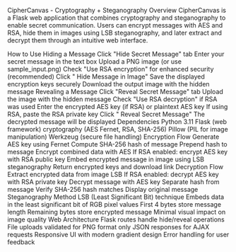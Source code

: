CipherCanvas - Cryptography + Steganography
Overview
CipherCanvas is a Flask web application that combines cryptography and steganography to enable secret communication. Users can encrypt messages with AES and RSA, hide them in images using LSB steganography, and later extract and decrypt them through an intuitive web interface.

How to Use
Hiding a Message
Click "Hide Secret Message" tab
Enter your secret message in the text box
Upload a PNG image (or use sample_input.png)
Check "Use RSA encryption" for enhanced security (recommended)
Click " Hide Message in Image"
Save the displayed encryption keys securely
Download the output image with the hidden message
Revealing a Message
Click "Reveal Secret Message" tab
Upload the image with the hidden message
Check "Use RSA decryption" if RSA was used
Enter the encrypted AES key (if RSA) or plaintext AES key
If using RSA, paste the RSA private key
Click " Reveal Secret Message"
The decrypted message will be displayed
Dependencies
Python 3.11
Flask (web framework)
cryptography (AES Fernet, RSA, SHA-256)
Pillow (PIL for image manipulation)
Werkzeug (secure file handling)
Encryption Flow
Generate AES key using Fernet
Compute SHA-256 hash of message
Prepend hash to message
Encrypt combined data with AES
If RSA enabled: encrypt AES key with RSA public key
Embed encrypted message in image using LSB steganography
Return encrypted keys and download link
Decryption Flow
Extract encrypted data from image LSB
If RSA enabled: decrypt AES key with RSA private key
Decrypt message with AES key
Separate hash from message
Verify SHA-256 hash matches
Display original message
Steganography Method
LSB (Least Significant Bit) technique
Embeds data in the least significant bit of RGB pixel values
First 4 bytes store message length
Remaining bytes store encrypted message
Minimal visual impact on image quality
Web Architecture
Flask routes handle hide/reveal operations
File uploads validated for PNG format only
JSON responses for AJAX requests
Responsive UI with modern gradient design
Error handling for user feedback
